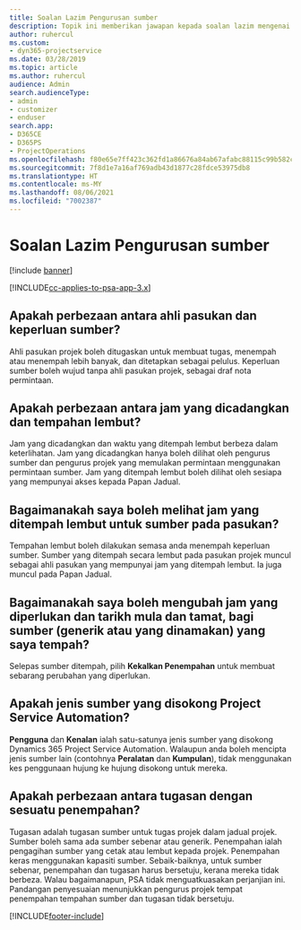 ```yaml
---
title: Soalan Lazim Pengurusan sumber
description: Topik ini memberikan jawapan kepada soalan lazim mengenai pengurusan sumber.
author: ruhercul
ms.custom:
- dyn365-projectservice
ms.date: 03/28/2019
ms.topic: article
ms.author: ruhercul
audience: Admin
search.audienceType:
- admin
- customizer
- enduser
search.app:
- D365CE
- D365PS
- ProjectOperations
ms.openlocfilehash: f80e65e7ff423c362fd1a86676a84ab67afabc88115c99b582c5eefa6c725a46
ms.sourcegitcommit: 7f8d1e7a16af769adb43d1877c28fdce53975db8
ms.translationtype: HT
ms.contentlocale: ms-MY
ms.lasthandoff: 08/06/2021
ms.locfileid: "7002387"
---
```

# <a name="resource-management-faq"></a>Soalan Lazim Pengurusan sumber

[!include [banner](../includes/psa-now-project-operations.md)]

[!INCLUDE[cc-applies-to-psa-app-3.x](../includes/cc-applies-to-psa-app-3x.md)]

## <a name="what-is-the-difference-between-a-team-member-and-a-resource-requirement"></a>Apakah perbezaan antara ahli pasukan dan keperluan sumber?

Ahli pasukan projek boleh ditugaskan untuk membuat tugas, menempah atau menempah lebih banyak, dan ditetapkan sebagai pelulus. Keperluan sumber boleh wujud tanpa ahli pasukan projek, sebagai draf nota permintaan. 

## <a name="what-is-the-difference-between-proposed-and-soft-booked-hours"></a>Apakah perbezaan antara jam yang dicadangkan dan tempahan lembut?

Jam yang dicadangkan dan waktu yang ditempah lembut berbeza dalam keterlihatan. Jam yang dicadangkan hanya boleh dilihat oleh pengurus sumber dan pengurus projek yang memulakan permintaan menggunakan permintaan sumber. Jam yang ditempah lembut boleh dilihat oleh sesiapa yang mempunyai akses kepada Papan Jadual.

## <a name="how-can-i-see-the-soft-booked-hours-for-resources-on-a-team"></a>Bagaimanakah saya boleh melihat jam yang ditempah lembut untuk sumber pada pasukan?

Tempahan lembut boleh dilakukan semasa anda menempah keperluan sumber. Sumber yang ditempah secara lembut pada pasukan projek muncul sebagai ahli pasukan yang mempunyai jam yang ditempah lembut. Ia juga muncul pada Papan Jadual.

## <a name="how-do-i-change-the-required-hours-and-the-start-and-end-dates-for-a-resource-generic-or-named-that-i-booked"></a>Bagaimanakah saya boleh mengubah jam yang diperlukan dan tarikh mula dan tamat, bagi sumber (generik atau yang dinamakan) yang saya tempah?

Selepas sumber ditempah, pilih **Kekalkan Penempahan** untuk membuat sebarang perubahan yang diperlukan.

## <a name="what-resources-types-does-project-service-automation-support"></a>Apakah jenis sumber yang disokong Project Service Automation?

**Pengguna** dan **Kenalan** ialah satu-satunya jenis sumber yang disokong Dynamics 365 Project Service Automation. Walaupun anda boleh mencipta jenis sumber lain (contohnya **Peralatan** dan **Kumpulan**), tidak menggunakan kes penggunaan hujung ke hujung disokong untuk mereka.

## <a name="what-is-the-difference-between-an-assignment-and-a-booking"></a>Apakah perbezaan antara tugasan dengan sesuatu penempahan?

Tugasan adalah tugasan sumber untuk tugas projek dalam jadual projek. Sumber boleh sama ada sumber sebenar atau generik. Penempahan ialah pengagihan sumber yang cetak atau lembut kepada projek. Penempahan keras menggunakan kapasiti sumber. Sebaik-baiknya, untuk sumber sebenar, penempahan dan tugasan harus bersetuju, kerana mereka tidak berbeza. Walau bagaimanapun, PSA tidak menguatkuasakan perjanjian ini. Pandangan penyesuaian menunjukkan pengurus projek tempat penempahan tempahan sumber dan tugasan tidak bersetuju.


[!INCLUDE[footer-include](../includes/footer-banner.md)]